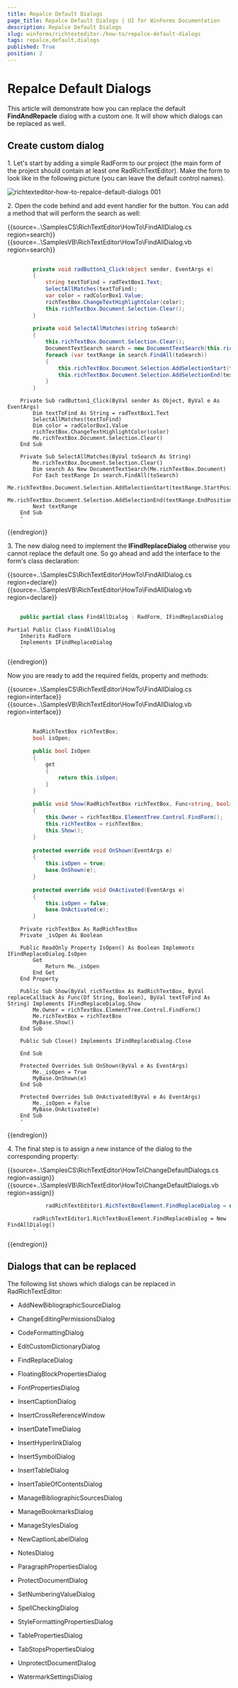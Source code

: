 ```yaml
---
title: Repalce Default Dialogs
page_title: Repalce Default Dialogs | UI for WinForms Documentation
description: Repalce Default Dialogs
slug: winforms/richtexteditor-/how-to/repalce-default-dialogs
tags: repalce,default,dialogs
published: True
position: 2
---
```


# Repalce Default Dialogs

This article will demonstrate how you can replace the default __FindAndRepacle__ dialog with a custom one. It will show which dialogs can be replaced as well.

## Create custom dialog

1\. Let's start by adding a simple RadForm to our project (the main form of the project should contain at least one RadRichTextEditor). Make the form to look like in the following picture (you can leave the default control names).

![richtexteditor-how-to-repalce-default-dialogs 001](images/richtexteditor-how-to-repalce-default-dialogs001.png)

2\. Open the code behind and add event handler for the button. You can add a method that will perform the search as well:

{{source=..\SamplesCS\RichTextEditor\HowTo\FindAllDialog.cs region=search}} 
{{source=..\SamplesVB\RichTextEditor\HowTo\FindAllDialog.vb region=search}} 

````C#
            
        private void radButton1_Click(object sender, EventArgs e)
        {
            string textToFind = radTextBox1.Text;
            SelectAllMatches(textToFind);
            var color = radColorBox1.Value;
            richTextBox.ChangeTextHighlightColor(color);
            this.richTextBox.Document.Selection.Clear();
        }
            
        private void SelectAllMatches(string toSearch)
        {
            this.richTextBox.Document.Selection.Clear();
            DocumentTextSearch search = new DocumentTextSearch(this.richTextBox.Document);
            foreach (var textRange in search.FindAll(toSearch))
            {
                this.richTextBox.Document.Selection.AddSelectionStart(textRange.StartPosition);
                this.richTextBox.Document.Selection.AddSelectionEnd(textRange.EndPosition);
            }
        }
````
````VB.NET
    Private Sub radButton1_Click(ByVal sender As Object, ByVal e As EventArgs)
        Dim textToFind As String = radTextBox1.Text
        SelectAllMatches(textToFind)
        Dim color = radColorBox1.Value
        richTextBox.ChangeTextHighlightColor(color)
        Me.richTextBox.Document.Selection.Clear()
    End Sub

    Private Sub SelectAllMatches(ByVal toSearch As String)
        Me.richTextBox.Document.Selection.Clear()
        Dim search As New DocumentTextSearch(Me.richTextBox.Document)
        For Each textRange In search.FindAll(toSearch)
            Me.richTextBox.Document.Selection.AddSelectionStart(textRange.StartPosition)
            Me.richTextBox.Document.Selection.AddSelectionEnd(textRange.EndPosition)
        Next textRange
    End Sub
    '
````

{{endregion}} 

3\. The new dialog need to implement the __IFindReplaceDialog__ otherwise you cannot replace the default one. So go ahead and add the interface to the form's class declaration:

{{source=..\SamplesCS\RichTextEditor\HowTo\FindAllDialog.cs region=declare}} 
{{source=..\SamplesVB\RichTextEditor\HowTo\FindAllDialog.vb region=declare}} 

````C#
    
    public partial class FindAllDialog : RadForm, IFindReplaceDialog
````
````VB.NET
Partial Public Class FindAllDialog
    Inherits RadForm
    Implements IFindReplaceDialog
    '
````

{{endregion}} 

Now you are ready to add the required fields, property and methods:

{{source=..\SamplesCS\RichTextEditor\HowTo\FindAllDialog.cs region=interface}} 
{{source=..\SamplesVB\RichTextEditor\HowTo\FindAllDialog.vb region=interface}} 

````C#
        
        RadRichTextBox richTextBox;
        bool isOpen;
                
        public bool IsOpen
        {
            get
            {
                return this.isOpen;
            }
        }
            
        public void Show(RadRichTextBox richTextBox, Func<string, bool> replaceCallback, string textToFind)
        {
            this.Owner = richTextBox.ElementTree.Control.FindForm();
            this.richTextBox = richTextBox;
            this.Show();
        }
        
        protected override void OnShown(EventArgs e)
        {
            this.isOpen = true;
            base.OnShown(e);
        }
        
        protected override void OnActivated(EventArgs e)
        {
            this.isOpen = false;
            base.OnActivated(e);
        }
````
````VB.NET
    Private richTextBox As RadRichTextBox
    Private _isOpen As Boolean

    Public ReadOnly Property IsOpen() As Boolean Implements IFindReplaceDialog.IsOpen
        Get
            Return Me._isOpen
        End Get
    End Property

    Public Sub Show(ByVal richTextBox As RadRichTextBox, ByVal replaceCallback As Func(Of String, Boolean), ByVal textToFind As String) Implements IFindReplaceDialog.Show
        Me.Owner = richTextBox.ElementTree.Control.FindForm()
        Me.richTextBox = richTextBox
        MyBase.Show()
    End Sub

    Public Sub Close() Implements IFindReplaceDialog.Close

    End Sub

    Protected Overrides Sub OnShown(ByVal e As EventArgs)
        Me._isOpen = True
        MyBase.OnShown(e)
    End Sub

    Protected Overrides Sub OnActivated(ByVal e As EventArgs)
        Me._isOpen = False
        MyBase.OnActivated(e)
    End Sub
    '
````

{{endregion}} 

4\. The final step is to assign a new instance of the dialog to the corresponding property:

{{source=..\SamplesCS\RichTextEditor\HowTo\ChangeDefaultDialogs.cs region=assign}} 
{{source=..\SamplesVB\RichTextEditor\HowTo\ChangeDefaultDialogs.vb region=assign}} 

````C#
            radRichTextEditor1.RichTextBoxElement.FindReplaceDialog = new FindAllDialog();
````
````VB.NET
        radRichTextEditor1.RichTextBoxElement.FindReplaceDialog = New FindAllDialog()
        '
````

{{endregion}} 

## Dialogs that can be replaced

The following list shows which dialogs can be replaced in RadRichTextEditor:
        

* AddNewBibliographicSourceDialog

* ChangeEditingPermissionsDialog

* CodeFormattingDialog

* EditCustomDictionaryDialog

* FindReplaceDialog

* FloatingBlockPropertiesDialog

* FontPropertiesDialog

* InsertCaptionDialog

* InsertCrossReferenceWindow

* InsertDateTimeDialog

* InsertHyperlinkDialog

* InsertSymbolDialog

* InsertTableDialog

* InsertTableOfContentsDialog

* ManageBibliographicSourcesDialog

* ManageBookmarksDialog

* ManageStylesDialog

* NewCaptionLabelDialog

* NotesDialog

* ParagraphPropertiesDialog

* ProtectDocumentDialog

* SetNumberingValueDialog

* SpellCheckingDialog

* StyleFormattingPropertiesDialog

* TablePropertiesDialog

* TabStopsPropertiesDialog

* UnprotectDocumentDialog

* WatermarkSettingsDialog
